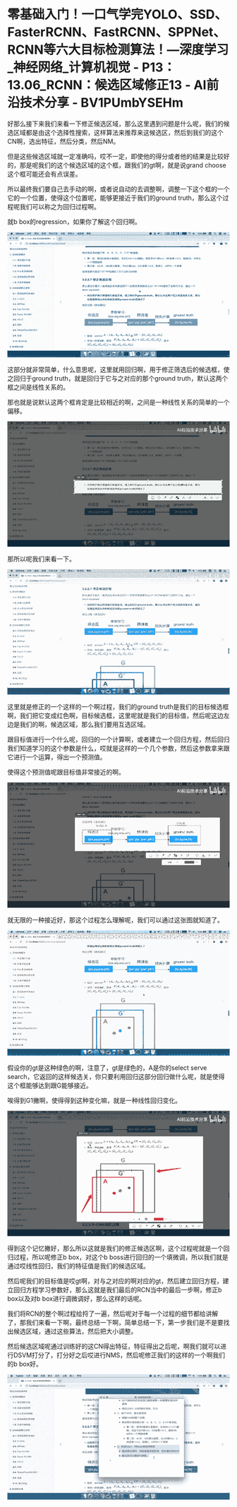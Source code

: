 # 零基础入门！一口气学完YOLO、SSD、FasterRCNN、FastRCNN、SPPNet、RCNN等六大目标检测算法！—深度学习_神经网络_计算机视觉 - P13：13.06_RCNN：候选区域修正13 - AI前沿技术分享 - BV1PUmbYSEHm

好那么接下来我们来看一下修正候选区域，那么这里遇到问题是什么呢，我们的候选区域都是由这个选择性搜索，这样算法来推荐来这候选区，然后到我们的这个CN啊，选出特征，然后分类，然后NM。

但是这些候选区域就一定准确吗，哎不一定，即使他的得分或者他的结果是比较好的，那是呢我们的这个候选区域的这个框，跟我们的gt啊，就是说grand choose这个框可能还会有点误差。

所以最终我们要自己去手动的啊，或者说自动的去调整啊，调整一下这个框的一个它的一个位置，使得这个位置呢，能够更接近于我们的ground truth，那么这个过程呢我们可以称之为回归过程啊。

就b box的regression，如果你了解这个回归啊。

![](img/ff957a02f74066ff9fc4c1b5422e5811_1.png)

这部分就非常简单，什么意思呢，这里就用回归啊，用于修正筛选后的候选框，使之回归于ground truth，就是回归于它与之对应的那个ground truth，默认这两个框之间是线性关系的。

那也就是说默认这两个框肯定是比较相近的啊，之间是一种线性关系的简单的一个偏移。

![](img/ff957a02f74066ff9fc4c1b5422e5811_3.png)

那所以呢我们来看一下。

![](img/ff957a02f74066ff9fc4c1b5422e5811_5.png)

这里就是修正的一个这样的一个啊过程，我们的ground truth是我们的目标候选框啊，我们把它变成红色啊，目标候选框，这里呢就是我们的目标值，然后呢这边左边是我们的啊，候选区域，那么我们要用互选区域。

跟目标值进行一个什么呢，回归的一个计算啊，或者建立一个回归方程，然后回归我们知道学习的这个参数是什么，哎就是这样的一个几个参数，然后这参数拿来跟它进行一个运算，得出一个预测值。

使得这个预测值呢跟目标值非常接近的啊。

![](img/ff957a02f74066ff9fc4c1b5422e5811_7.png)

就无限的一种接近好，那这个过程怎么理解呢，我们可以通过这张图就知道了。

![](img/ff957a02f74066ff9fc4c1b5422e5811_9.png)

假设你的gt是这种绿色的啊，注意了，gt是绿色的，A是你的select serve search，它返回的这样候选关，你只要利用回归这部分回归做什么呢，就是使得这个框能够达到跟G能够接近。

唉得到G1撇啊，使得得到这种变化嘛，就是一种线性回归变化。

![](img/ff957a02f74066ff9fc4c1b5422e5811_11.png)

得到这个记忆撇好，那么所以这就是我们的修正候选区啊，这个过程呢就是一个回归过程，所以呢修正b box，对这个b boss进行回归的一个填微调，所以我们就是通过哎线性回归，我们的特征值是我们的候选区域。

然后呢我们的目标值是哎gt啊，对与之对应的啊对应的gt，然后建立回归方程，建立回归方程学习参数好，那么这就是我们最后的RCN当中的最后一步啊，修正b box以及对b box进行调微调好，那么这样的话呢。

我们将RCN的整个啊过程给捋了一遍，然后呢对于每一个过程的细节都给讲解了，那我们来看一下啊，最终总结一下啊，简单总结一下，第一步我们是不是要找出候选区域，通过这些算法，然后把大小调整。

然后候选区域呢通过训练好的这CN得出特征，特征得出之后呢，啊我们就可以进行DSVM打分了，打分好之后哎进行NMS，然后呢修正我们的这样的一个啊我们的b box好。



![](img/ff957a02f74066ff9fc4c1b5422e5811_13.png)